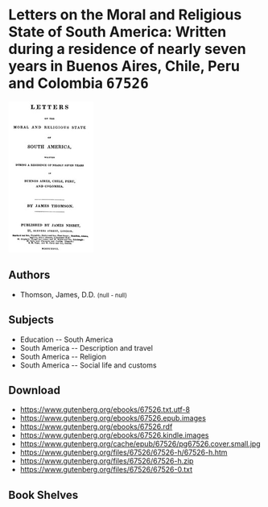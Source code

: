 # Letters on the Moral and Religious State of South America: Written during a residence of nearly seven years in Buenos Aires, Chile, Peru and Colombia <kbd>67526</kbd>

![](./cover.medium.jpg "")

## Authors


 - Thomson, James, D.D. <small>(null - null)</small>

## Subjects


 - Education -- South America
 - South America -- Description and travel
 - South America -- Religion
 - South America -- Social life and customs

## Download


 - https://www.gutenberg.org/ebooks/67526.txt.utf-8
 - https://www.gutenberg.org/ebooks/67526.epub.images
 - https://www.gutenberg.org/ebooks/67526.rdf
 - https://www.gutenberg.org/ebooks/67526.kindle.images
 - https://www.gutenberg.org/cache/epub/67526/pg67526.cover.small.jpg
 - https://www.gutenberg.org/files/67526/67526-h/67526-h.htm
 - https://www.gutenberg.org/files/67526/67526-h.zip
 - https://www.gutenberg.org/files/67526/67526-0.txt

## Book Shelves


